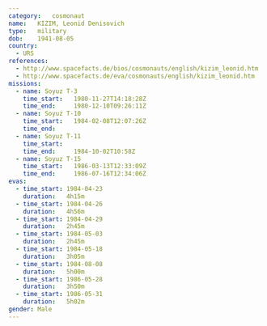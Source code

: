 ```yaml
---
category:	cosmonaut
name:	KIZIM, Leonid Denisovich 
type:	military
dob:	1941-08-05
country:
  - URS
references:
  - http://www.spacefacts.de/bios/cosmonauts/english/kizim_leonid.htm
  - http://www.spacefacts.de/eva/cosmonauts/english/kizim_leonid.htm
missions:
  - name: Soyuz T-3
    time_start:   1980-11-27T14:18:28Z
    time_end:     1980-12-10T09:26:11Z
  - name: Soyuz T-10
    time_start:   1984-02-08T12:07:26Z
    time_end:     
  - name: Soyuz T-11
    time_start:   
    time_end:     1984-10-02T10:58Z
  - name: Soyuz T-15
    time_start:   1986-03-13T12:33:09Z
    time_end:     1986-07-16T12:34:06Z
evas:
  - time_start: 1984-04-23
    duration:   4h15m
  - time_start: 1984-04-26
    duration:   4h56m
  - time_start: 1984-04-29
    duration:   2h45m
  - time_start: 1984-05-03
    duration:   2h45m
  - time_start: 1984-05-18
    duration:   3h05m
  - time_start: 1984-08-08
    duration:   5h00m
  - time_start: 1986-05-28
    duration:   3h50m
  - time_start: 1986-05-31
    duration:   5h02m
gender:	Male
---
```

